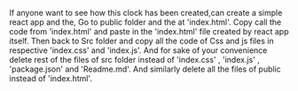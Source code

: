 If anyone want to see how this clock has been created,can create a simple react app and the, Go to public folder and the at 'index.html'.
Copy call the code from 'index.html' and paste in the 'index.html' file created by react app itself. 
Then back to Src folder and copy all the code of Css and js files in respective 'index.css' and 'index.js'.
And for sake of your convenience delete rest of the files of src folder instead of 'index.css' , 'index.js' , 'package.json' and 'Readme.md'.
And similarly delete all the files of public instead of 'index.html'.
